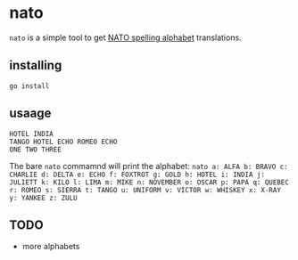 # nato
`nato` is a simple tool to get [NATO spelling alphabet](https://en.wikipedia.org/wiki/NATO_phonetic_alphabet) translations.

## installing
`go install`

## usaage

```$ nato hi there 123
HOTEL INDIA
TANGO HOTEL ECHO ROMEO ECHO
ONE TWO THREE
```

The bare `nato` commamnd will print the alphabet: ```nato
a: ALFA
b: BRAVO
c: CHARLIE
d: DELTA
e: ECHO
f: FOXTROT
g: GOLD
h: HOTEL
i: INDIA
j: JULIETT
k: KILO
l: LIMA
m: MIKE
n: NOVEMBER
o: OSCAR
p: PAPA
q: QUEBEC
r: ROMEO
s: SIERRA
t: TANGO
u: UNIFORM
v: VICTOR
w: WHISKEY
x: X-RAY
y: YANKEE
z: ZULU```

## TODO
* more alphabets
